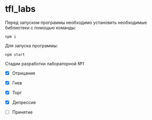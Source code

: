 # tfl_labs

Перед запуском программы необходимо установить необходимые библиотеки с помощью команды:
```
npm i
```
Для запуска программы:
```
npm start
```

Стадии разработки лабораторной №1

- [x] Отрицание
- [x] Гнев
- [x] Торг
- [x] Депрессия
- [ ] Принятие

